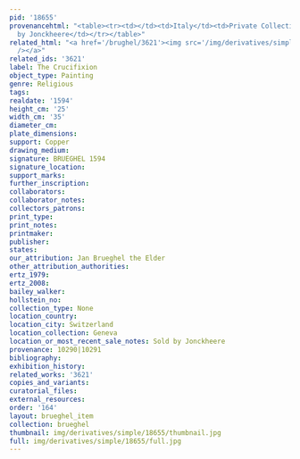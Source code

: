 ```yaml
---
pid: '18655'
provenancehtml: "<table><tr><td></td><td>Italy</td><td>Private Collection</td></tr><tr><td>2018</td><td>Switzerland</td><td>Sold
  by Jonckheere</td></tr></table>"
related_html: "<a href='/brughel/3621'><img src='/img/derivatives/simple/3621/thumbnail.jpg'
  /></a>"
related_ids: '3621'
label: The Crucifixion
object_type: Painting
genre: Religious
tags:
realdate: '1594'
height_cm: '25'
width_cm: '35'
diameter_cm:
plate_dimensions:
support: Copper
drawing_medium:
signature: BRUEGHEL 1594
signature_location:
support_marks:
further_inscription:
collaborators:
collaborator_notes:
collectors_patrons:
print_type:
print_notes:
printmaker:
publisher:
states:
our_attribution: Jan Brueghel the Elder
other_attribution_authorities:
ertz_1979:
ertz_2008:
bailey_walker:
hollstein_no:
collection_type: None
location_country:
location_city: Switzerland
location_collection: Geneva
location_or_most_recent_sale_notes: Sold by Jonckheere
provenance: 10290|10291
bibliography:
exhibition_history:
related_works: '3621'
copies_and_variants:
curatorial_files:
external_resources:
order: '164'
layout: brueghel_item
collection: brueghel
thumbnail: img/derivatives/simple/18655/thumbnail.jpg
full: img/derivatives/simple/18655/full.jpg
---
```

